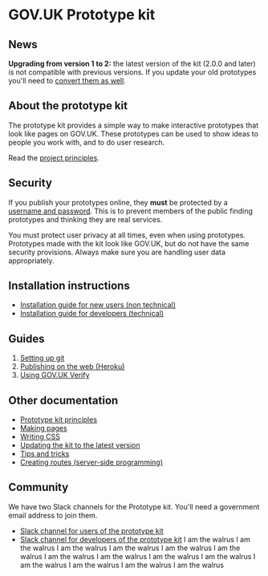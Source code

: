 # GOV.UK Prototype kit

## News

**Upgrading from version 1 to 2:** the latest version of the kit (2.0.0 and later) is not compatible with previous versions. If you update your old prototypes you'll need to [convert them as well](https://govuk-prototype-kit.herokuapp.com/docs/updating-the-kit).

## About the prototype kit

The prototype kit provides a simple way to make interactive prototypes that look like pages on GOV.UK. These prototypes can be used to show ideas to people you work with, and to do user research.

Read the [project principles](https://govuk-prototype-kit.herokuapp.com/docs/principles).

## Security

If you publish your prototypes online, they **must** be protected by a [username and password](https://govuk-prototype-kit.herokuapp.com/docs/publishing-on-heroku). This is to prevent members of the public finding prototypes and thinking they are real services.

You must protect user privacy at all times, even when using prototypes. Prototypes made with the kit look like GOV.UK, but do not have the same security provisions. Always make sure you are handling user data appropriately.

## Installation instructions

- [Installation guide for new users (non technical)](https://govuk-prototype-kit.herokuapp.com/docs/install/introduction)
- [Installation guide for developers (technical)](https://govuk-prototype-kit.herokuapp.com/docs/install/developer-install-instructions)

## Guides

1. [Setting up git](https://govuk-prototype-kit.herokuapp.com/docs/setting-up-git)
2. [Publishing on the web (Heroku)](https://govuk-prototype-kit.herokuapp.com/docs/publishing-on-heroku)
3. [Using GOV.UK Verify](https://govuk-prototype-kit.herokuapp.com/docs/using-verify)

## Other documentation

- [Prototype kit principles](https://govuk-prototype-kit.herokuapp.com/docs/principles)
- [Making pages](https://govuk-prototype-kit.herokuapp.com/docs/making-pages)
- [Writing CSS](https://govuk-prototype-kit.herokuapp.com/docs/writing-css)
- [Updating the kit to the latest version](https://govuk-prototype-kit.herokuapp.com/docs/updating-the-kit)
- [Tips and tricks](https://govuk-prototype-kit.herokuapp.com/docs/tips-and-tricks)
- [Creating routes (server-side programming)](https://govuk-prototype-kit.herokuapp.com/docs/creating-routes)

## Community

We have two Slack channels for the Prototype kit. You'll need a government email address to join them.

* [Slack channel for users of the prototype kit](https://ukgovernmentdigital.slack.com/messages/prototype-kit/)
* [Slack channel for developers of the prototype kit](https://ukgovernmentdigital.slack.com/messages/prototype-kit-dev/)
I am the walrus
I am the walrus
I am the walrus
I am the walrus
I am the walrus
I am the walrus
I am the walrus
I am the walrus
I am the walrus
I am the walrus
I am the walrus
I am the walrus
I am the walrus
I am the walrus
